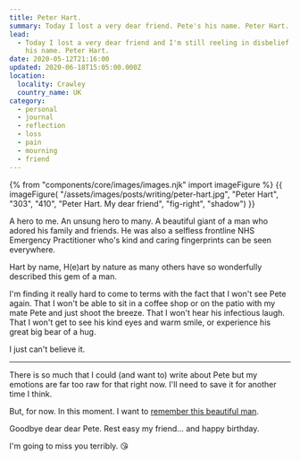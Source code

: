 ```yaml
---
title: Peter Hart.
summary: Today I lost a very dear friend. Pete's his name. Peter Hart.
lead:
  - Today I lost a very dear friend and I'm still reeling in disbelief. Pete's
    his name. Peter Hart.
date: 2020-05-12T21:16:00
updated: 2020-06-18T15:05:00.000Z
location:
  locality: Crawley
  country_name: UK
category:
  - personal
  - journal
  - reflection
  - loss
  - pain
  - mourning
  - friend
---
```

{% from "components/core/images/images.njk" import imageFigure %}
{{ imageFigure(
  "/assets/images/posts/writing/peter-hart.jpg",
  "Peter Hart",
  "303",
  "410",
  "Peter Hart. My dear friend",
  "fig-right",
  "shadow")
}}

A hero to me. An unsung hero to many. A beautiful giant of a man who adored his family and friends. He was also a selfless frontline NHS Emergency Practitioner who's kind and caring fingerprints can be seen everywhere.

Hart by name, H(e)art by nature as many others have so wonderfully described this gem of a man.

I'm finding it really hard to come to terms with the fact that I won't see Pete again. That I won't be able to sit in a coffee shop or on the patio with my mate Pete and just shoot the breeze. That I won't hear his infectious laugh. That I won't get to see his kind eyes and warm smile, or experience his great big bear of a hug.

I just can't believe it.

- - -

There is so much that I could (and want to) write about Pete but my emotions are far too raw for that right now. I'll need to save it for another time I think.

But, for now. In this moment. I want to [remember this beautiful man](https://www.bbc.co.uk/news/uk-england-surrey-53097511).

Goodbye dear dear Pete. Rest easy my friend&hellip; and happy birthday.

I'm going to miss you terribly. 😘